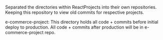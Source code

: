 Separated the directories within ReactProjects into their own repositories. Keeping this repository to view old commits for respective projects. 

e-commerce-project: 
This directory holds all code + commits before initial deploy to production. All code + commits after production will be in e-commerce-project repo.
